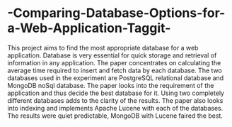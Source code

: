 # -Comparing-Database-Options-for-a-Web-Application-Taggit-

This project aims to find the most appropriate database for a web application. Database is very essential for quick storage and retrieval of information in any application. The paper concentrates on calculating the average time required to insert and fetch data by each database. The two databases used in the experiment are PostgreSQL relational database and MongoDB noSql database. The paper looks into the requirement of the application and thus decide the best database for it. Using two completely different databases adds to the clarity of the results. The paper also looks into indexing and implements Apache Lucene with each of the databases. The results were quiet predictable, MongoDB with Lucene faired the best.
